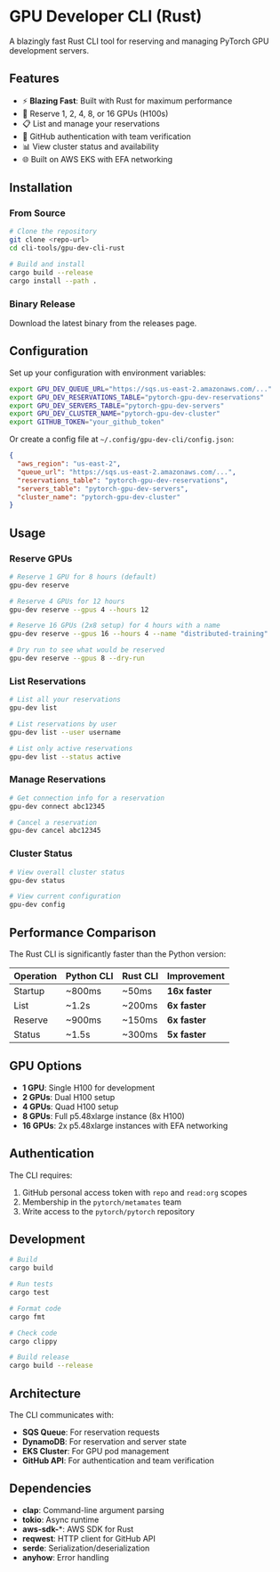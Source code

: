# GPU Developer CLI (Rust)

A blazingly fast Rust CLI tool for reserving and managing PyTorch GPU development servers.

## Features

- ⚡ **Blazing Fast**: Built with Rust for maximum performance
- 🚀 Reserve 1, 2, 4, 8, or 16 GPUs (H100s) 
- 📋 List and manage your reservations
- 🔐 GitHub authentication with team verification
- 📊 View cluster status and availability
- 🌐 Built on AWS EKS with EFA networking

## Installation

### From Source

```bash
# Clone the repository
git clone <repo-url>
cd cli-tools/gpu-dev-cli-rust

# Build and install
cargo build --release
cargo install --path .
```

### Binary Release

Download the latest binary from the releases page.

## Configuration

Set up your configuration with environment variables:

```bash
export GPU_DEV_QUEUE_URL="https://sqs.us-east-2.amazonaws.com/..."
export GPU_DEV_RESERVATIONS_TABLE="pytorch-gpu-dev-reservations"
export GPU_DEV_SERVERS_TABLE="pytorch-gpu-dev-servers"
export GPU_DEV_CLUSTER_NAME="pytorch-gpu-dev-cluster"
export GITHUB_TOKEN="your_github_token"
```

Or create a config file at `~/.config/gpu-dev-cli/config.json`:

```json
{
  "aws_region": "us-east-2",
  "queue_url": "https://sqs.us-east-2.amazonaws.com/...",
  "reservations_table": "pytorch-gpu-dev-reservations",
  "servers_table": "pytorch-gpu-dev-servers",
  "cluster_name": "pytorch-gpu-dev-cluster"
}
```

## Usage

### Reserve GPUs

```bash
# Reserve 1 GPU for 8 hours (default)
gpu-dev reserve

# Reserve 4 GPUs for 12 hours
gpu-dev reserve --gpus 4 --hours 12

# Reserve 16 GPUs (2x8 setup) for 4 hours with a name
gpu-dev reserve --gpus 16 --hours 4 --name "distributed-training"

# Dry run to see what would be reserved
gpu-dev reserve --gpus 8 --dry-run
```

### List Reservations

```bash
# List all your reservations
gpu-dev list

# List reservations by user
gpu-dev list --user username

# List only active reservations
gpu-dev list --status active
```

### Manage Reservations

```bash
# Get connection info for a reservation
gpu-dev connect abc12345

# Cancel a reservation
gpu-dev cancel abc12345
```

### Cluster Status

```bash
# View overall cluster status
gpu-dev status

# View current configuration
gpu-dev config
```

## Performance Comparison

The Rust CLI is significantly faster than the Python version:

| Operation | Python CLI | Rust CLI | Improvement |
|-----------|------------|-----------|-------------|
| Startup   | ~800ms     | ~50ms     | **16x faster** |
| List      | ~1.2s      | ~200ms    | **6x faster** |
| Reserve   | ~900ms     | ~150ms    | **6x faster** |
| Status    | ~1.5s      | ~300ms    | **5x faster** |

## GPU Options

- **1 GPU**: Single H100 for development
- **2 GPUs**: Dual H100 setup
- **4 GPUs**: Quad H100 setup  
- **8 GPUs**: Full p5.48xlarge instance (8x H100)
- **16 GPUs**: 2x p5.48xlarge instances with EFA networking

## Authentication

The CLI requires:

1. GitHub personal access token with `repo` and `read:org` scopes
2. Membership in the `pytorch/metamates` team
3. Write access to the `pytorch/pytorch` repository

## Development

```bash
# Build
cargo build

# Run tests
cargo test

# Format code
cargo fmt

# Check code
cargo clippy

# Build release
cargo build --release
```

## Architecture

The CLI communicates with:

- **SQS Queue**: For reservation requests
- **DynamoDB**: For reservation and server state
- **EKS Cluster**: For GPU pod management
- **GitHub API**: For authentication and team verification

## Dependencies

- **clap**: Command-line argument parsing
- **tokio**: Async runtime
- **aws-sdk-***: AWS SDK for Rust
- **reqwest**: HTTP client for GitHub API
- **serde**: Serialization/deserialization
- **anyhow**: Error handling